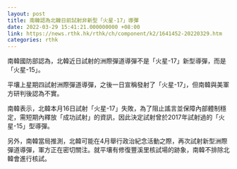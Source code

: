 ```yaml
---
layout: post
title: 南韓認為北韓日前試射非新型「火星-17」導彈
date: 2022-03-29 15:41:21.000000000 +08:00
link: https://news.rthk.hk/rthk/ch/component/k2/1641452-20220329.htm
categories: rthk
---
```


南韓國防部認為，北韓近日試射的洲際彈道導彈不是「火星-17」新型導彈，而是「火星-15」。

平壤上星期四試射洲際彈道導彈，之後一日宣稱發射了「火星-17」，但南韓與美軍方研判後認為不實。

南韓表示，北韓本月16日試射「火星-17」失敗，為了阻止謠言並保障內部體制穩定，需短期內釋放「成功試射」的資訊，因此決定試射曾於2017年試射過的「火星-15」型導彈。

另外，南韓當局推測，北韓可能在4月舉行政治紀念活動之際，再次試射新型洲際彈道導彈，軍方正在密切關注。就平壤有修復豐溪里核試場的跡象，南韓不排除北韓會進行核試。
